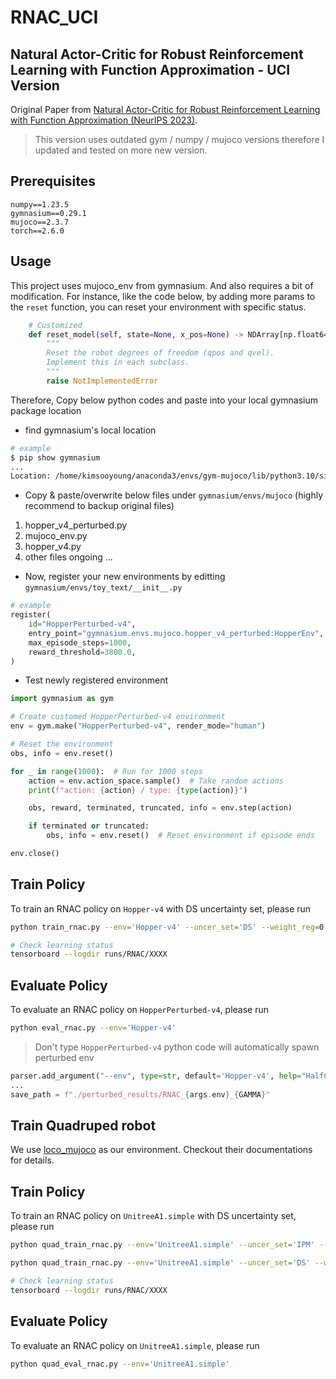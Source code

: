 # RNAC_UCI

## **Natural Actor-Critic for Robust Reinforcement Learning with Function Approximation - UCI Version**

Original Paper from [Natural Actor-Critic for Robust Reinforcement Learning with Function Approximation (NeurIPS 2023)](https://arxiv.org/abs/2307.08875). 

> This version uses outdated gym / numpy / mujoco versions therefore I updated and tested on more new version.

## Prerequisites
```
numpy==1.23.5
gymnasium==0.29.1
mujoco==2.3.7
torch==2.6.0
```
## Usage

This project uses mujoco_env from gymnasium. And also requires a bit of modification. For instance, like the code below, by adding more params to the `reset` function, you can reset your environment with specific status.

```python
    # Customized
    def reset_model(self, state=None, x_pos=None) -> NDArray[np.float64]:
        """
        Reset the robot degrees of freedom (qpos and qvel).
        Implement this in each subclass.
        """
        raise NotImplementedError
```

Therefore, Copy below python codes and paste into your local gymnasium package location 

* find gymnasium's local location

```bash
# example
$ pip show gymnasium
...
Location: /home/kimsooyoung/anaconda3/envs/gym-mujoco/lib/python3.10/site-packages/gymnasium/envs/mujoco
```

* Copy & paste/overwrite below files under `gymnasium/envs/mujoco` (highly recommend to backup original files)
1. hopper_v4_perturbed.py
2. mujoco_env.py
3. hopper_v4.py
4. other files ongoing ... 

* Now, register your new environments by editting `gymnasium/envs/toy_text/__init__.py`

```python
# example
register(
    id="HopperPerturbed-v4",
    entry_point="gymnasium.envs.mujoco.hopper_v4_perturbed:HopperEnv",
    max_episode_steps=1000,
    reward_threshold=3800.0,
)
```

* Test newly registered environment

```python
import gymnasium as gym

# Create customed HopperPerturbed-v4 environment
env = gym.make("HopperPerturbed-v4", render_mode="human")

# Reset the environment
obs, info = env.reset()

for _ in range(1000):  # Run for 1000 steps
    action = env.action_space.sample()  # Take random actions
    print(f"action: {action} / type: {type(action)}")

    obs, reward, terminated, truncated, info = env.step(action)

    if terminated or truncated:
        obs, info = env.reset()  # Reset environment if episode ends

env.close()
```

## Train Policy

To train an RNAC policy on `Hopper-v4` with DS uncertainty set, please run 

```bash
python train_rnac.py --env='Hopper-v4' --uncer_set='DS' --weight_reg=0.0

# Check learning status
tensorboard --logdir runs/RNAC/XXXX
```

## Evaluate Policy

To evaluate an RNAC policy on `HopperPerturbed-v4`, please run

```bash
python eval_rnac.py --env='Hopper-v4'
```

> Don't type `HopperPerturbed-v4` python code will automatically spawn perturbed env

```python
parser.add_argument("--env", type=str, default='Hopper-v4', help="HalfCheetah-v4/Hopper-v4/Walker2d-v4")
...
save_path = f"./perturbed_results/RNAC_{args.env}_{GAMMA}"
```

## Train Quadruped robot

We use [loco_mujoco](https://github.com/robfiras/loco-mujoco) as our environment. Checkout their documentations for details.

## Train Policy

To train an RNAC policy on `UnitreeA1.simple` with DS uncertainty set, please run 

```bash
python quad_train_rnac.py --env='UnitreeA1.simple' --uncer_set='IPM' --weight_reg=0.0

python quad_train_rnac.py --env='UnitreeA1.simple' --uncer_set='DS' --weight_reg=0.0

# Check learning status
tensorboard --logdir runs/RNAC/XXXX
```

## Evaluate Policy

To evaluate an RNAC policy on `UnitreeA1.simple`, please run

```bash
python quad_eval_rnac.py --env='UnitreeA1.simple'
```